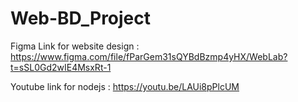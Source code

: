 # Web-BD_Project

Figma Link for website design : https://www.figma.com/file/fParGem31sQYBdBzmp4yHX/WebLab?t=sSL0Gd2wIE4MsxRt-1

Youtube link for nodejs : https://youtu.be/LAUi8pPlcUM
